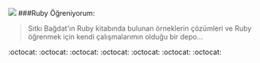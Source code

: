 
![][1]
###Ruby Öğreniyorum:
> Sıtkı Bağdat'ın Ruby kitabında bulunan örneklerin çözümleri ve Ruby öğrenmek için kendi çalışmalarımın olduğu bir depo...

:octocat:    :octocat:    :octocat:    :octocat:    :octocat:    :octocat:    :octocat:

[1]:http://img1.wikia.nocookie.net/__cb20140603161923/p__/protagonist/images/8/8c/Ruby_Jewel.png